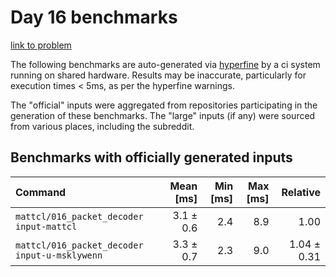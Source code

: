 # Day 16 benchmarks

[link to problem](http://adventofcode.com/2021/day/16)

The following benchmarks are auto-generated via [hyperfine](https://github.com/sharkdp/hyperfine) by a ci system running on shared hardware. Results may be inaccurate, particularly for execution times < 5ms, as per the hyperfine warnings.

The "official" inputs were aggregated from repositories participating in the generation of these benchmarks. The "large" inputs (if any) were sourced from various places, including the subreddit.

## Benchmarks with officially generated inputs
| Command | Mean [ms] | Min [ms] | Max [ms] | Relative |
|:---|---:|---:|---:|---:|
| `mattcl/016_packet_decoder input-mattcl` | 3.1 ± 0.6 | 2.4 | 8.9 | 1.00 |
| `mattcl/016_packet_decoder input-u-msklywenn` | 3.3 ± 0.7 | 2.3 | 9.0 | 1.04 ± 0.31 |
